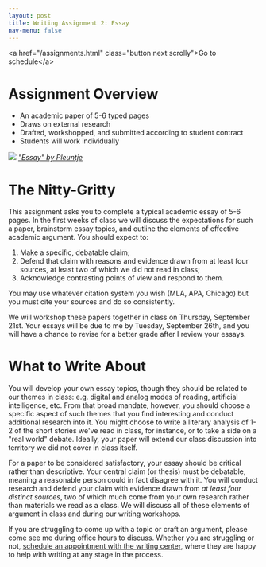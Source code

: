 ```yaml
---
layout: post
title: Writing Assignment 2: Essay
nav-menu: false
---
```


\<a href="/assignments.html" class="button next scrolly"\>Go to schedule\</a\>

# Assignment Overview

+ An academic paper of 5-6 typed pages
+ Draws on external research
+ Drafted, workshopped, and submitted according to student contract
+ Students will work individually 

![][image-1]
*["Essay" by Pleuntje][1]*


# The Nitty-Gritty

This assignment asks you to complete a typical academic essay of 5-6 pages. In the first weeks of class we will discuss the expectations for such a paper, brainstorm essay topics, and outline the elements of effective academic argument. You should expect to:

1. Make a specific, debatable claim;
2. Defend that claim with reasons and evidence drawn from at least four sources, at least two of which we did not read in class;
3. Acknowledge contrasting points of view and respond to them.

You may use whatever citation system you wish (MLA, APA, Chicago) but you must cite your sources and do so consistently.

We will workshop these papers together in class on Thursday, September 21st. Your essays will be due to me by Tuesday, September 26th, and you will have a chance to revise for a better grade after I review your essays.

# What to Write About

You will develop your own essay topics, though they should be related to our themes in class: e.g. digital and analog modes of reading, artificial intelligence, etc. From that broad mandate, however, you should choose a specific aspect of such themes that you find interesting and conduct additional research into it. You might choose to write a literary analysis of 1-2 of the short stories we've read in class, for instance, or to take a side on a "real world" debate. Ideally, your paper will extend our class discussion into territory we did not cover in class itself. 

For a paper to be considered satisfactory, your essay should be critical rather than descriptive. Your central claim (or thesis) must be debatable, meaning a reasonable person could in fact disagree with it. You will conduct research and defend your claim with evidence drawn from *at least four distinct sources*, two of which much come from your own research rather than materials we read as a class. We will discuss all of these elements of argument in class and during our writing workshops. 

If you are struggling to come up with a topic or craft an argument, please come see me during office hours to discuss. Whether you are struggling or not, [schedule an appointment with the writing center][2], where they are happy to help with writing at any stage in the process.

[1]:	https://flic.kr/p/6P9H6h
[2]:	http://www.northeastern.edu/writingcenter/

[image-1]:	https://c1.staticflickr.com/3/2551/3815358278_f26775e5fb_z.jpg
